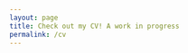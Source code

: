 ```yaml
---
layout: page
title: Check out my CV! A work in progress
permalink: /cv
---
```


<object data="/assets/img/resume.pdf" width="1000" height="1000" type='application/pdf'></object>
